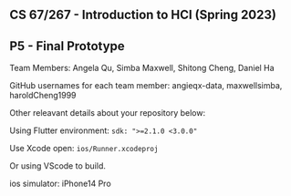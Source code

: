 ## CS 67/267 - Introduction to HCI (Spring 2023) 
## P5 - Final Prototype

Team Members: Angela Qu, Simba Maxwell, Shitong Cheng, Daniel Ha

GitHub usernames for each team member: angieqx-data, maxwellsimba, haroldCheng1999

Other releavant details about your repository below:

Using Flutter environment: ```sdk: ">=2.1.0 <3.0.0"```

Use Xcode open: ```ios/Runner.xcodeproj```

Or using VScode to build.

ios simulator: iPhone14 Pro
